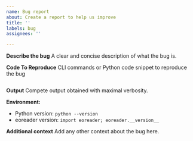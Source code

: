 ```yaml
---
name: Bug report
about: Create a report to help us improve
title: ''
labels: bug
assignees: ''

---
```


**Describe the bug**
A clear and concise description of what the bug is.

**Code To Reproduce**
CLI commands or Python code snippet to reproduce the bug

```python
```

**Output**
Compete output obtained with maximal verbosity.

**Environment:**
 - Python version: `python --version`
 - eoreader version: `import eoreader; eoreader.__version__`

**Additional context**
Add any other context about the bug here.
